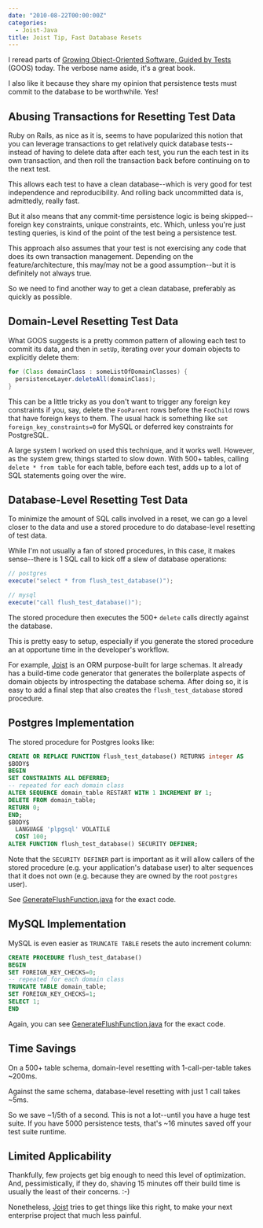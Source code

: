 ```yaml
---
date: "2010-08-22T00:00:00Z"
categories:
  - Joist-Java
title: Joist Tip, Fast Database Resets
---
```


I reread parts of [Growing Object-Oriented Software, Guided by Tests][goos] (GOOS) today. The verbose name aside, it's a great book.

I also like it because they share my opinion that persistence tests must commit to the database to be worthwhile. Yes!

Abusing Transactions for Resetting Test Data
--------------------------------------------

Ruby on Rails, as nice as it is, seems to have popularized this notion that you can leverage transactions to get relatively quick database tests--instead of having to delete data after each test, you run the each test in its own transaction, and then roll the transaction back before continuing on to the next test.

This allows each test to have a clean database--which is very good for test independence and reproducibility. And rolling back uncommitted data is, admittedly, really fast.

But it also means that any commit-time persistence logic is being skipped--foreign key constraints, unique constraints, etc. Which, unless you're just testing queries, is kind of the point of the test being a persistence test.

This approach also assumes that your test is not exercising any code that does its own transaction management. Depending on the feature/architecture, this may/may not be a good assumption--but it is definitely not always true.

So we need to find another way to get a clean database, preferably as quickly as possible.

Domain-Level Resetting Test Data
--------------------------------

What GOOS suggests is a pretty common pattern of allowing each test to commit its data, and then in `setUp`, iterating over your domain objects to explicitly delete them:

```java
for (Class domainClass : someListOfDomainClasses) {
  persistenceLayer.deleteAll(domainClass);
}
```

This can be a little tricky as you don't want to trigger any foreign key constraints if you, say, delete the `FooParent` rows before the `FooChild` rows that have foreign keys to them. The usual hack is something like `set foreign_key_constraints=0` for MySQL or deferred key constraints for PostgreSQL.

A large system I worked on used this technique, and it works well. However, as the system grew, things started to slow down. With 500+ tables, calling `delete * from table` for each table, before each test, adds up to a lot of SQL statements going over the wire.

Database-Level Resetting Test Data
----------------------------------

To minimize the amount of SQL calls involved in a reset, we can go a level closer to the data and use a stored procedure to do database-level resetting of test data.

While I'm not usually a fan of stored procedures, in this case, it makes sense--there is 1 SQL call to kick off a slew of database operations:

```java
// postgres
execute("select * from flush_test_database()");

// mysql
execute("call flush_test_database()");
```

The stored procedure then executes the 500+ `delete` calls directly against the database.

This is pretty easy to setup, especially if you generate the stored procedure an at opportune time in the developer's workflow.

For example, [Joist][joist] is an ORM purpose-built for large schemas. It already has a build-time code generator that generates the boilerplate aspects of domain objects by introspecting the database schema. After doing so, it is easy to add a final step that also creates the `flush_test_database` stored procedure.

Postgres Implementation
-----------------------

The stored procedure for Postgres looks like:

```sql
CREATE OR REPLACE FUNCTION flush_test_database() RETURNS integer AS
$BODY$
BEGIN
SET CONSTRAINTS ALL DEFERRED;
-- repeated for each domain class
ALTER SEQUENCE domain_table RESTART WITH 1 INCREMENT BY 1;
DELETE FROM domain_table;
RETURN 0;
END;
$BODY$
  LANGUAGE 'plpgsql' VOLATILE
  COST 100;
ALTER FUNCTION flush_test_database() SECURITY DEFINER;
```

Note that the `SECURITY DEFINER` part is important as it will allow callers of the stored procedure (e.g. your application's database user) to alter sequences that it does not own (e.g. because they are owned by the root `postgres` user).

See [GenerateFlushFunction.java][flush] for the exact code.

MySQL Implementation
--------------------

MySQL is even easier as `TRUNCATE TABLE` resets the auto increment column:

```sql
CREATE PROCEDURE flush_test_database()
BEGIN
SET FOREIGN_KEY_CHECKS=0;
-- repeated for each domain class
TRUNCATE TABLE domain_table;
SET FOREIGN_KEY_CHECKS=1;
SELECT 1;
END
```

Again, you can see [GenerateFlushFunction.java][flush] for the exact code.

Time Savings
------------

On a 500+ table schema, domain-level resetting with 1-call-per-table takes ~200ms.

Against the same schema, database-level resetting with just 1 call takes ~5ms.

So we save ~1/5th of a second. This is not a lot--until you have a huge test suite. If you have 5000 persistence tests, that's ~16 minutes saved off your test suite runtime.

Limited Applicability
---------------------

Thankfully, few projects get big enough to need this level of optimization. And, pessimistically, if they do, shaving 15 minutes off their build time is usually the least of their concerns. :-)

Nonetheless, [Joist][joist] tries to get things like this right, to make your next enterprise project that much less painful.

[goos]: http://www.amazon.com/Growing-Object-Oriented-Software-Guided-Tests/dp/0321503627
[joist]: http://joist.ws
[flush]: http://github.com/stephenh/joist/blob/master/migrations/src/main/java/joist/codegen/passes/GenerateFlushFunction.java
